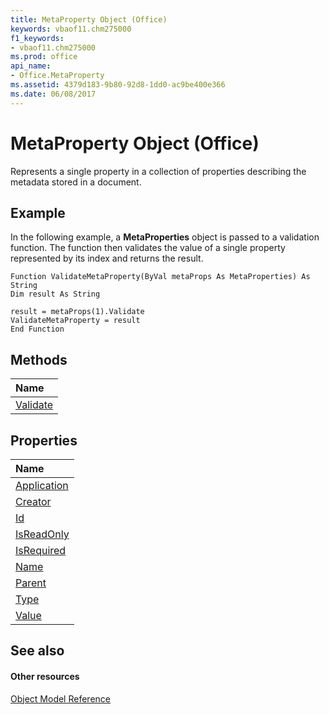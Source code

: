```yaml
---
title: MetaProperty Object (Office)
keywords: vbaof11.chm275000
f1_keywords:
- vbaof11.chm275000
ms.prod: office
api_name:
- Office.MetaProperty
ms.assetid: 4379d183-9b80-92d8-1dd0-ac9be400e366
ms.date: 06/08/2017
---
```



# MetaProperty Object (Office)

Represents a single property in a collection of properties describing the metadata stored in a document.


## Example

In the following example, a **MetaProperties** object is passed to a validation function. The function then validates the value of a single property represented by its index and returns the result.


```
Function ValidateMetaProperty(ByVal metaProps As MetaProperties) As String 
Dim result As String 
 
result = metaProps(1).Validate 
ValidateMetaProperty = result 
End Function 

```


## Methods



|**Name**|
|:-----|
|[Validate](metaproperty-validate-method-office.md)|

## Properties



|**Name**|
|:-----|
|[Application](metaproperty-application-property-office.md)|
|[Creator](metaproperty-creator-property-office.md)|
|[Id](metaproperty-id-property-office.md)|
|[IsReadOnly](metaproperty-isreadonly-property-office.md)|
|[IsRequired](metaproperty-isrequired-property-office.md)|
|[Name](metaproperty-name-property-office.md)|
|[Parent](metaproperty-parent-property-office.md)|
|[Type](metaproperty-type-property-office.md)|
|[Value](metaproperty-value-property-office.md)|

## See also


#### Other resources


[Object Model Reference](http://msdn.microsoft.com/library/499c789a-aba2-0fad-649a-0ea964cd3b5e%28Office.15%29.aspx)

